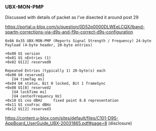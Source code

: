 ### UBX-MON-PMP

Discussed with details of packet as I've disected it around post 29


https://portal.u-blox.com/s/question/0D52p0000DLWEeLCQX/lband-spartn-corrections-via-d9s-and-f9p-correct-d9s-configuration

```
0x0A 0x35 UBX-MON-PMP (Reports Signal Strength / Frequency) 24-byte Payload (4-byte header, 20-byte entries)
 
+0x00 U1 version
+0x01 U1 nEntries (1)
+0x02 U1[2] reserved0
 
Repeated Entries (typically 1) 20-byte(s) each
+0x00 U4 reserved1
   [U4 timeTag ms]
+0x04 U4 status, Bit 0 locked, Bit 1 frameSync
+0x08 U1[8] reserved2
   [U4 lockTime ms]
   [U4 centerFrequency Hz]
+0x10 U1 cno dBHz     fixed point 8.8 representation
+0x11 U1 cnoFrac dBHz
+0x12 U1[2] reserved3
```

https://content.u-blox.com/sites/default/files/C101-D9S-AppBoard_UserGuide_UBX-20031865.pdf#page=8 (disclosure)
